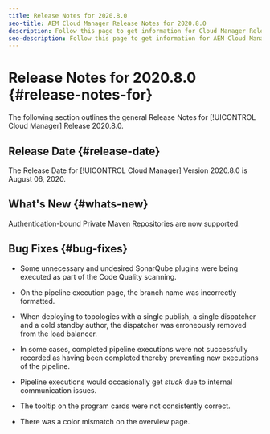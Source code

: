 ```yaml
---
title: Release Notes for 2020.8.0
seo-title: AEM Cloud Manager Release Notes for 2020.8.0
description: Follow this page to get information for Cloud Manager Release 2020.8.0
seo-description: Follow this page to get information for AEM Cloud Manager Release 2020.8.0
---
```

# Release Notes for 2020.8.0 {#release-notes-for}

The following section outlines the general Release Notes for [!UICONTROL Cloud Manager] Release 2020.8.0.

## Release Date {#release-date}

The Release Date for [!UICONTROL Cloud Manager] Version 2020.8.0 is August 06, 2020.

## What's New {#whats-new}

Authentication-bound Private Maven Repositories are now supported.

## Bug Fixes {#bug-fixes}

* Some unnecessary and undesired SonarQube plugins were being executed as part of the Code Quality scanning. 

* On the pipeline execution page, the branch name was incorrectly formatted. 

* When deploying to topologies with a single publish, a single dispatcher and a cold standby author, the dispatcher was erroneously removed from the load balancer. 

* In some cases, completed pipeline executions were not successfully recorded as having been completed thereby preventing new executions of the pipeline.

* Pipeline executions would occasionally get *stuck* due to internal communication issues.

* The tooltip on the program cards were not consistently correct.

* There was a color mismatch on the overview page.

